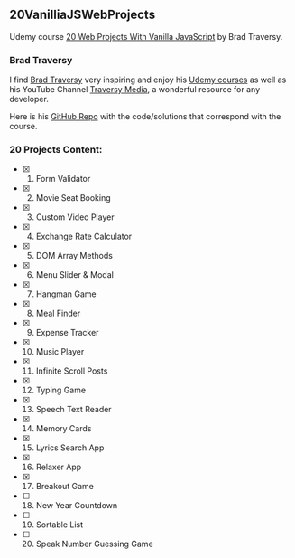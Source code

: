 ## 20VanilliaJSWebProjects

Udemy course [20 Web Projects With Vanilla JavaScript](https://www.udemy.com/share/102yzo3@FY2h-uo6qgoGK234_plKjwCBWZ9m5x82pz-jn3adSLlq3Miii-OYUqtM6InpTpk4pg==/) by Brad Traversy.

### Brad Traversy

I find [Brad Traversy](https://www.traversymedia.com/) very inspiring and enjoy his [Udemy courses](https://www.udemy.com/user/brad-traversy/) as well as his YouTube Channel [Traversy Media](https://www.youtube.com/c/TraversyMedia), a wonderful resource for any developer.

Here is his [GitHub Repo](https://github.com/bradtraversy/vanillawebprojects) with the code/solutions that correspond with the course.

### 20 Projects Content:

- [x] 1. Form Validator
- [x] 2. Movie Seat Booking
- [x] 3. Custom Video Player
- [x] 4. Exchange Rate Calculator
- [x] 5. DOM Array Methods
- [x] 6. Menu Slider & Modal
- [x] 7. Hangman Game
- [x] 8. Meal Finder
- [x] 9. Expense Tracker
- [x] 10. Music Player
- [x] 11. Infinite Scroll Posts
- [x] 12. Typing Game
- [x] 13. Speech Text Reader
- [x] 14. Memory Cards
- [x] 15. Lyrics Search App
- [x] 16. Relaxer App
- [x] 17. Breakout Game
- [ ] 18. New Year Countdown
- [ ] 19. Sortable List
- [ ] 20. Speak Number Guessing Game

